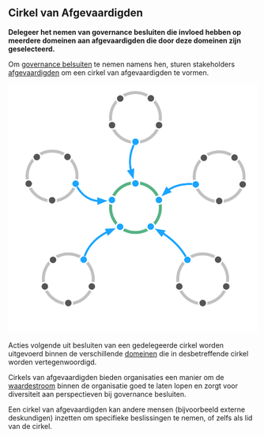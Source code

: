 ## Cirkel van Afgevaardigden

<summary>
<strong>Delegeer het nemen van governance besluiten die invloed hebben op meerdere domeinen aan afgevaardigden die door deze domeinen zijn geselecteerd.</strong>
</summary>

Om [governance belsuiten](glossary:governance) te nemen namens hen, sturen stakeholders [afgevaardigden](section:representative) om een cirkel van afgevaardigden te vormen.

![Cirkel van Afgevaardigden](img/structural-patterns/delegate-circle.png)

Acties volgende uit besluiten van een gedelegeerde cirkel worden uitgevoerd binnen de verschillende [domeinen](glossary:domain) die in desbetreffende cirkel worden vertegenwoordigd.

Cirkels van afgevaardigden bieden organisaties een manier om de [waardestroom](glossary:flow-of-value) binnen de organisatie goed te laten lopen en zorgt voor diversiteit aan perspectieven bij governance besluiten.

Een cirkel van afgevaardigden kan andere mensen (bijvoorbeeld externe deskundigen) inzetten om specifieke beslissingen te nemen, of zelfs als lid van de cirkel.